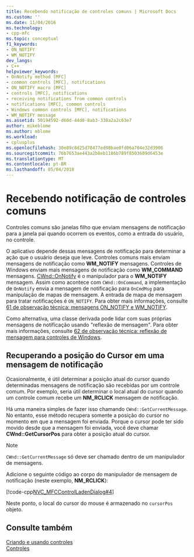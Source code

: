 ```yaml
---
title: Recebendo notificação de controles comuns | Microsoft Docs
ms.custom: ''
ms.date: 11/04/2016
ms.technology:
- cpp-mfc
ms.topic: conceptual
f1_keywords:
- ON_NOTIFY
- WM_NOTIFY
dev_langs:
- C++
helpviewer_keywords:
- OnNotify method [MFC]
- common controls [MFC], notifications
- ON_NOTIFY macro [MFC]
- controls [MFC], notifications
- receiving notifications from common controls
- notifications [MFC], common controls
- Windows common controls [MFC], notifications
- WM_NOTIFY message
ms.assetid: 50194592-d60d-44d0-8ab3-338a2a2c63e7
author: mikeblome
ms.author: mblome
ms.workload:
- cplusplus
ms.openlocfilehash: 30e89c8d25d78477ed98bae0fd06a704e32d3906
ms.sourcegitcommit: 76b7653ae443a2b8eb1186b789f8503609d6453e
ms.translationtype: MT
ms.contentlocale: pt-BR
ms.lasthandoff: 05/04/2018
---
```

# <a name="receiving-notification-from-common-controls"></a>Recebendo notificação de controles comuns
Controles comuns são janelas filho que enviam mensagens de notificação para a janela pai quando ocorrem os eventos, como a entrada do usuário, no controle.  
  
 O aplicativo depende dessas mensagens de notificação para determinar a ação que o usuário deseja que leve. Controles comuns mais enviam mensagens de notificação como **WM_NOTIFY** mensagens. Controles de Windows enviam mais mensagens de notificação como **WM_COMMAND** mensagens. [CWnd::OnNotify](../mfc/reference/cwnd-class.md#onnotify) é o manipulador para o **WM_NOTIFY** mensagem. Assim como acontece com `CWnd::OnCommand`, a implementação de `OnNotify` envia a mensagem de notificação para `OnCmdMsg` para manipulação de mapas de mensagem. A entrada de mapa de mensagem para tratar notificações é `ON_NOTIFY`. Para obter mais informações, consulte [61 de observação técnica: mensagens ON_NOTIFY e WM_NOTIFY](../mfc/tn061-on-notify-and-wm-notify-messages.md).  
  
 Como alternativa, uma classe derivada pode lidar com suas próprias mensagens de notificação usando "reflexão de mensagem". Para obter mais informações, consulte [62 de observação técnica: reflexão de mensagem para controles de Windows](../mfc/tn062-message-reflection-for-windows-controls.md).  
  
## <a name="retrieving-the-cursor-position-in-a-notification-message"></a>Recuperando a posição do Cursor em uma mensagem de notificação  
 Ocasionalmente, é útil determinar a posição atual do cursor quando determinadas mensagens de notificação são recebidas por um controle comum. Por exemplo, seria útil determinar o local atual do cursor quando um controle comum recebe um **NM_RCLICK** mensagem de notificação.  
  
 Há uma maneira simples de fazer isso chamando `CWnd::GetCurrentMessage`. No entanto, esse método recupera somente a posição do cursor no momento em que a mensagem foi enviada. Porque o cursor pode ter sido movido desde que a mensagem foi enviada, você deve chamar **CWnd::GetCursorPos** para obter a posição atual do cursor.  
  
> [!NOTE]
>  `CWnd::GetCurrentMessage` só deve ser chamado dentro de um manipulador de mensagens.  
  
 Adicione o seguinte código ao corpo do manipulador de mensagem de notificação (neste exemplo, **NM_RCLICK**):  
  
 [!code-cpp[NVC_MFCControlLadenDialog#4](../mfc/codesnippet/cpp/receiving-notification-from-common-controls_1.cpp)]  
  
 Neste ponto, o local do cursor do mouse é armazenado no `cursorPos` objeto.  
  
## <a name="see-also"></a>Consulte também  
 [Criando e usando controles](../mfc/making-and-using-controls.md)   
 [Controles](../mfc/controls-mfc.md)

